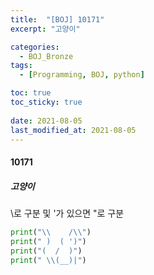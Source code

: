 ```yaml
---
title:  "[BOJ] 10171"
excerpt: "고양이"

categories:
  - BOJ_Bronze
tags:
  - [Programming, BOJ, python]

toc: true
toc_sticky: true
 
date: 2021-08-05
last_modified_at: 2021-08-05
---
```

#### 10171
##### 고양이
\로 구분 및 '가 있으면 "로 구분
```python
print("\\    /\\")
print(" )  ( ')")
print("(  /  )")
print(" \\(__)|")
```